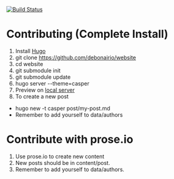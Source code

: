 [![Build Status](https://travis-ci.org/debonairio/website.svg?branch=master)](https://travis-ci.org/debonairio/website)

# Contributing (Complete Install)
1. Install [Hugo](https://github.com/spf13/hugo/releases)
2. git clone https://github.com/debonairio/website
3. cd website
4. git submodule init
5. git submodule update
6. hugo server --theme=casper
7. Preview on [local server](http://127.0.0.1:1313/)
8. To create a new post
  * hugo new -t casper post/my-post.md
  * Remember to add yourself to data/authors


# Contribute with prose.io
1. Use prose.io to create new content
2. New posts should be in content/post.
3. Remember to add yourself to data/authors.
